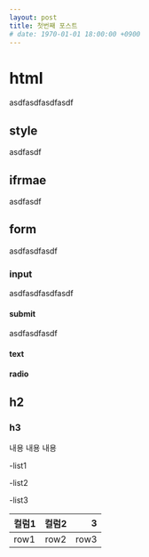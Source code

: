 ```yaml
---
layout: post
title: 첫번째 포스트
# date: 1970-01-01 18:00:00 +0900
---
```


# html
asdfasdfasdfasdf


## style
asdfasdf


## ifrmae
asdfasdf

## form
asdfasdfasdf

### input
asdfasdfasdfasdf


#### submit
asdfasdfasdf


#### text

#### radio



## h2
### h3

내용
내용
내용

-list1

-list2

-list3

|컬럼1|컬럼2|3|
|:---|:---:|---:|
|row1|row2|row3|

